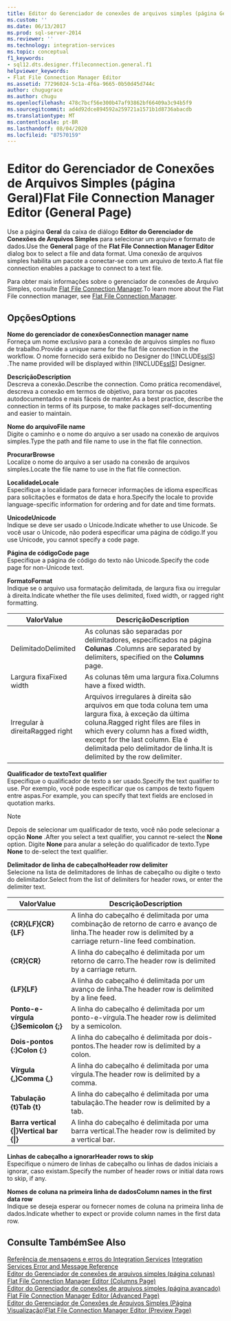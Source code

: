 ```yaml
---
title: Editor do Gerenciador de conexões de arquivos simples (página Geral) | Microsoft Docs
ms.custom: ''
ms.date: 06/13/2017
ms.prod: sql-server-2014
ms.reviewer: ''
ms.technology: integration-services
ms.topic: conceptual
f1_keywords:
- sql12.dts.designer.ffileconnection.general.f1
helpviewer_keywords:
- Flat File Connection Manager Editor
ms.assetid: 77296024-5c1a-4f6a-9665-0b50d45d744c
author: chugugrace
ms.author: chugu
ms.openlocfilehash: 478c7bcf56e300b47af93862bf66409a3c94b5f9
ms.sourcegitcommit: ad4d92dce894592a259721a1571b1d8736abacdb
ms.translationtype: MT
ms.contentlocale: pt-BR
ms.lasthandoff: 08/04/2020
ms.locfileid: "87570159"
---
```

# <a name="flat-file-connection-manager-editor-general-page"></a><span data-ttu-id="ba4e6-102">Editor do Gerenciador de Conexões de Arquivos Simples (página Geral)</span><span class="sxs-lookup"><span data-stu-id="ba4e6-102">Flat File Connection Manager Editor (General Page)</span></span>
  <span data-ttu-id="ba4e6-103">Use a página **Geral** da caixa de diálogo **Editor do Gerenciador de Conexões de Arquivos Simples** para selecionar um arquivo e formato de dados.</span><span class="sxs-lookup"><span data-stu-id="ba4e6-103">Use the **General** page of the **Flat File Connection Manager Editor** dialog box to select a file and data format.</span></span> <span data-ttu-id="ba4e6-104">Uma conexão de arquivos simples habilita um pacote a conectar-se com um arquivo de texto.</span><span class="sxs-lookup"><span data-stu-id="ba4e6-104">A flat file connection enables a package to connect to a text file.</span></span>  
  
 <span data-ttu-id="ba4e6-105">Para obter mais informações sobre o gerenciador de conexões de Arquivo Simples, consulte [Flat File Connection Manager](connection-manager/file-connection-manager.md).</span><span class="sxs-lookup"><span data-stu-id="ba4e6-105">To learn more about the Flat File connection manager, see [Flat File Connection Manager](connection-manager/file-connection-manager.md).</span></span>  
  
## <a name="options"></a><span data-ttu-id="ba4e6-106">Opções</span><span class="sxs-lookup"><span data-stu-id="ba4e6-106">Options</span></span>  
 <span data-ttu-id="ba4e6-107">**Nome do gerenciador de conexões**</span><span class="sxs-lookup"><span data-stu-id="ba4e6-107">**Connection manager name**</span></span>  
 <span data-ttu-id="ba4e6-108">Forneça um nome exclusivo para a conexão de arquivos simples no fluxo de trabalho.</span><span class="sxs-lookup"><span data-stu-id="ba4e6-108">Provide a unique name for the flat file connection in the workflow.</span></span> <span data-ttu-id="ba4e6-109">O nome fornecido será exibido no Designer do [!INCLUDE[ssIS](../includes/ssis-md.md)] .</span><span class="sxs-lookup"><span data-stu-id="ba4e6-109">The name provided will be displayed within [!INCLUDE[ssIS](../includes/ssis-md.md)] Designer.</span></span>  
  
 <span data-ttu-id="ba4e6-110">**Descrição**</span><span class="sxs-lookup"><span data-stu-id="ba4e6-110">**Description**</span></span>  
 <span data-ttu-id="ba4e6-111">Descreva a conexão.</span><span class="sxs-lookup"><span data-stu-id="ba4e6-111">Describe the connection.</span></span> <span data-ttu-id="ba4e6-112">Como prática recomendável, descreva a conexão em termos de objetivo, para tornar os pacotes autodocumentados e mais fáceis de manter.</span><span class="sxs-lookup"><span data-stu-id="ba4e6-112">As a best practice, describe the connection in terms of its purpose, to make packages self-documenting and easier to maintain.</span></span>  
  
 <span data-ttu-id="ba4e6-113">**Nome do arquivo**</span><span class="sxs-lookup"><span data-stu-id="ba4e6-113">**File name**</span></span>  
 <span data-ttu-id="ba4e6-114">Digite o caminho e o nome do arquivo a ser usado na conexão de arquivos simples.</span><span class="sxs-lookup"><span data-stu-id="ba4e6-114">Type the path and file name to use in the flat file connection.</span></span>  
  
 <span data-ttu-id="ba4e6-115">**Procurar**</span><span class="sxs-lookup"><span data-stu-id="ba4e6-115">**Browse**</span></span>  
 <span data-ttu-id="ba4e6-116">Localize o nome do arquivo a ser usado na conexão de arquivos simples.</span><span class="sxs-lookup"><span data-stu-id="ba4e6-116">Locate the file name to use in the flat file connection.</span></span>  
  
 <span data-ttu-id="ba4e6-117">**Localidade**</span><span class="sxs-lookup"><span data-stu-id="ba4e6-117">**Locale**</span></span>  
 <span data-ttu-id="ba4e6-118">Especifique a localidade para fornecer informações de idioma específicas para solicitações e formatos de data e hora.</span><span class="sxs-lookup"><span data-stu-id="ba4e6-118">Specify the locale to provide language-specific information for ordering and for date and time formats.</span></span>  
  
 <span data-ttu-id="ba4e6-119">**Unicode**</span><span class="sxs-lookup"><span data-stu-id="ba4e6-119">**Unicode**</span></span>  
 <span data-ttu-id="ba4e6-120">Indique se deve ser usado o Unicode.</span><span class="sxs-lookup"><span data-stu-id="ba4e6-120">Indicate whether to use Unicode.</span></span> <span data-ttu-id="ba4e6-121">Se você usar o Unicode, não poderá especificar uma página de código.</span><span class="sxs-lookup"><span data-stu-id="ba4e6-121">If you use Unicode, you cannot specify a code page.</span></span>  
  
 <span data-ttu-id="ba4e6-122">**Página de código**</span><span class="sxs-lookup"><span data-stu-id="ba4e6-122">**Code page**</span></span>  
 <span data-ttu-id="ba4e6-123">Especifique a página de código do texto não Unicode.</span><span class="sxs-lookup"><span data-stu-id="ba4e6-123">Specify the code page for non-Unicode text.</span></span>  
  
 <span data-ttu-id="ba4e6-124">**Formato**</span><span class="sxs-lookup"><span data-stu-id="ba4e6-124">**Format**</span></span>  
 <span data-ttu-id="ba4e6-125">Indique se o arquivo usa formatação delimitada, de largura fixa ou irregular à direita.</span><span class="sxs-lookup"><span data-stu-id="ba4e6-125">Indicate whether the file uses delimited, fixed width, or ragged right formatting.</span></span>  
  
|<span data-ttu-id="ba4e6-126">Valor</span><span class="sxs-lookup"><span data-stu-id="ba4e6-126">Value</span></span>|<span data-ttu-id="ba4e6-127">Descrição</span><span class="sxs-lookup"><span data-stu-id="ba4e6-127">Description</span></span>|  
|-----------|-----------------|  
|<span data-ttu-id="ba4e6-128">Delimitado</span><span class="sxs-lookup"><span data-stu-id="ba4e6-128">Delimited</span></span>|<span data-ttu-id="ba4e6-129">As colunas são separadas por delimitadores, especificados na página **Colunas** .</span><span class="sxs-lookup"><span data-stu-id="ba4e6-129">Columns are separated by delimiters, specified on the **Columns** page.</span></span>|  
|<span data-ttu-id="ba4e6-130">Largura fixa</span><span class="sxs-lookup"><span data-stu-id="ba4e6-130">Fixed width</span></span>|<span data-ttu-id="ba4e6-131">As colunas têm uma largura fixa.</span><span class="sxs-lookup"><span data-stu-id="ba4e6-131">Columns have a fixed width.</span></span>|  
|<span data-ttu-id="ba4e6-132">Irregular à direita</span><span class="sxs-lookup"><span data-stu-id="ba4e6-132">Ragged right</span></span>|<span data-ttu-id="ba4e6-133">Arquivos irregulares à direita são arquivos em que toda coluna tem uma largura fixa, à exceção da última coluna.</span><span class="sxs-lookup"><span data-stu-id="ba4e6-133">Ragged right files are files in which every column has a fixed width, except for the last column.</span></span> <span data-ttu-id="ba4e6-134">Ela é delimitada pelo delimitador de linha.</span><span class="sxs-lookup"><span data-stu-id="ba4e6-134">It is delimited by the row delimiter.</span></span>|  
  
 <span data-ttu-id="ba4e6-135">**Qualificador de texto**</span><span class="sxs-lookup"><span data-stu-id="ba4e6-135">**Text qualifier**</span></span>  
 <span data-ttu-id="ba4e6-136">Especifique o qualificador de texto a ser usado.</span><span class="sxs-lookup"><span data-stu-id="ba4e6-136">Specify the text qualifier to use.</span></span> <span data-ttu-id="ba4e6-137">Por exemplo, você pode especificar que os campos de texto fiquem entre aspas.</span><span class="sxs-lookup"><span data-stu-id="ba4e6-137">For example, you can specify that text fields are enclosed in quotation marks.</span></span>  
  
> [!NOTE]  
>  <span data-ttu-id="ba4e6-138">Depois de selecionar um qualificador de texto, você não pode selecionar a opção **None** .</span><span class="sxs-lookup"><span data-stu-id="ba4e6-138">After you select a text qualifier, you cannot re-select the **None** option.</span></span> <span data-ttu-id="ba4e6-139">Digite **None** para anular a seleção do qualificador de texto.</span><span class="sxs-lookup"><span data-stu-id="ba4e6-139">Type **None** to de-select the text qualifier.</span></span>  
  
 <span data-ttu-id="ba4e6-140">**Delimitador de linha de cabeçalho**</span><span class="sxs-lookup"><span data-stu-id="ba4e6-140">**Header row delimiter**</span></span>  
 <span data-ttu-id="ba4e6-141">Selecione na lista de delimitadores de linhas de cabeçalho ou digite o texto do delimitador.</span><span class="sxs-lookup"><span data-stu-id="ba4e6-141">Select from the list of delimiters for header rows, or enter the delimiter text.</span></span>  
  
|<span data-ttu-id="ba4e6-142">Valor</span><span class="sxs-lookup"><span data-stu-id="ba4e6-142">Value</span></span>|<span data-ttu-id="ba4e6-143">Descrição</span><span class="sxs-lookup"><span data-stu-id="ba4e6-143">Description</span></span>|  
|-----------|-----------------|  
|<span data-ttu-id="ba4e6-144">**{CR}{LF}**</span><span class="sxs-lookup"><span data-stu-id="ba4e6-144">**{CR}{LF}**</span></span>|<span data-ttu-id="ba4e6-145">A linha do cabeçalho é delimitada por uma combinação de retorno de carro e avanço de linha.</span><span class="sxs-lookup"><span data-stu-id="ba4e6-145">The header row is delimited by a carriage return-line feed combination.</span></span>|  
|<span data-ttu-id="ba4e6-146">**{CR}**</span><span class="sxs-lookup"><span data-stu-id="ba4e6-146">**{CR}**</span></span>|<span data-ttu-id="ba4e6-147">A linha do cabeçalho é delimitada por um retorno de carro.</span><span class="sxs-lookup"><span data-stu-id="ba4e6-147">The header row is delimited by a carriage return.</span></span>|  
|<span data-ttu-id="ba4e6-148">**{LF}**</span><span class="sxs-lookup"><span data-stu-id="ba4e6-148">**{LF}**</span></span>|<span data-ttu-id="ba4e6-149">A linha do cabeçalho é delimitada por um avanço de linha.</span><span class="sxs-lookup"><span data-stu-id="ba4e6-149">The header row is delimited by a line feed.</span></span>|  
|<span data-ttu-id="ba4e6-150">**Ponto-e-vírgula {;}**</span><span class="sxs-lookup"><span data-stu-id="ba4e6-150">**Semicolon {;}**</span></span>|<span data-ttu-id="ba4e6-151">A linha do cabeçalho é delimitada por um ponto-e-vírgula.</span><span class="sxs-lookup"><span data-stu-id="ba4e6-151">The header row is delimited by a semicolon.</span></span>|  
|<span data-ttu-id="ba4e6-152">**Dois-pontos {:}**</span><span class="sxs-lookup"><span data-stu-id="ba4e6-152">**Colon {:}**</span></span>|<span data-ttu-id="ba4e6-153">A linha do cabeçalho é delimitada por dois-pontos.</span><span class="sxs-lookup"><span data-stu-id="ba4e6-153">The header row is delimited by a colon.</span></span>|  
|<span data-ttu-id="ba4e6-154">**Vírgula {,}**</span><span class="sxs-lookup"><span data-stu-id="ba4e6-154">**Comma {,}**</span></span>|<span data-ttu-id="ba4e6-155">A linha do cabeçalho é delimitada por uma vírgula.</span><span class="sxs-lookup"><span data-stu-id="ba4e6-155">The header row is delimited by a comma.</span></span>|  
|<span data-ttu-id="ba4e6-156">**Tabulação {t}**</span><span class="sxs-lookup"><span data-stu-id="ba4e6-156">**Tab {t}**</span></span>|<span data-ttu-id="ba4e6-157">A linha do cabeçalho é delimitada por uma tabulação.</span><span class="sxs-lookup"><span data-stu-id="ba4e6-157">The header row is delimited by a tab.</span></span>|  
|<span data-ttu-id="ba4e6-158">**Barra vertical {&#124;}**</span><span class="sxs-lookup"><span data-stu-id="ba4e6-158">**Vertical bar {&#124;}**</span></span>|<span data-ttu-id="ba4e6-159">A linha do cabeçalho é delimitada por uma barra vertical.</span><span class="sxs-lookup"><span data-stu-id="ba4e6-159">The header row is delimited by a vertical bar.</span></span>|  
  
 <span data-ttu-id="ba4e6-160">**Linhas de cabeçalho a ignorar**</span><span class="sxs-lookup"><span data-stu-id="ba4e6-160">**Header rows to skip**</span></span>  
 <span data-ttu-id="ba4e6-161">Especifique o número de linhas de cabeçalho ou linhas de dados iniciais a ignorar, caso existam.</span><span class="sxs-lookup"><span data-stu-id="ba4e6-161">Specify the number of header rows or initial data rows to skip, if any.</span></span>  
  
 <span data-ttu-id="ba4e6-162">**Nomes de coluna na primeira linha de dados**</span><span class="sxs-lookup"><span data-stu-id="ba4e6-162">**Column names in the first data row**</span></span>  
 <span data-ttu-id="ba4e6-163">Indique se deseja esperar ou fornecer nomes de coluna na primeira linha de dados.</span><span class="sxs-lookup"><span data-stu-id="ba4e6-163">Indicate whether to expect or provide column names in the first data row.</span></span>  
  
## <a name="see-also"></a><span data-ttu-id="ba4e6-164">Consulte Também</span><span class="sxs-lookup"><span data-stu-id="ba4e6-164">See Also</span></span>  
 <span data-ttu-id="ba4e6-165">[Referência de mensagens e erros do Integration Services](../../2014/integration-services/integration-services-error-and-message-reference.md) </span><span class="sxs-lookup"><span data-stu-id="ba4e6-165">[Integration Services Error and Message Reference](../../2014/integration-services/integration-services-error-and-message-reference.md) </span></span>  
 <span data-ttu-id="ba4e6-166">[Editor do Gerenciador de conexões de arquivos simples &#40;página colunas&#41;](../../2014/integration-services/flat-file-connection-manager-editor-columns-page.md) </span><span class="sxs-lookup"><span data-stu-id="ba4e6-166">[Flat File Connection Manager Editor &#40;Columns Page&#41;](../../2014/integration-services/flat-file-connection-manager-editor-columns-page.md) </span></span>  
 <span data-ttu-id="ba4e6-167">[Editor do Gerenciador de conexões de arquivos simples &#40;página avançado&#41;](../../2014/integration-services/flat-file-connection-manager-editor-advanced-page.md) </span><span class="sxs-lookup"><span data-stu-id="ba4e6-167">[Flat File Connection Manager Editor &#40;Advanced Page&#41;](../../2014/integration-services/flat-file-connection-manager-editor-advanced-page.md) </span></span>  
 [<span data-ttu-id="ba4e6-168">Editor do Gerenciador de Conexões de Arquivos Simples &#40;Página Visualização&#41;</span><span class="sxs-lookup"><span data-stu-id="ba4e6-168">Flat File Connection Manager Editor &#40;Preview Page&#41;</span></span>](../../2014/integration-services/flat-file-connection-manager-editor-preview-page.md)  
  
  
